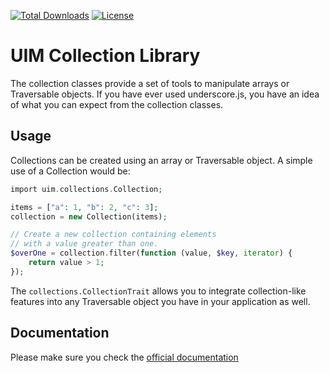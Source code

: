 [![Total Downloads](https://img.shields.io/packagist/dt/cakephp/collection.svg?style=flat-square)](https://packagist.org/packages/cakephp/collection)
[![License](https://img.shields.io/badge/license-MIT-blue.svg?style=flat-square)](LICENSE.txt)

# UIM Collection Library

The collection classes provide a set of tools to manipulate arrays or Traversable objects.
If you have ever used underscore.js, you have an idea of what you can expect from the collection classes.

## Usage

Collections can be created using an array or Traversable object.  A simple use of a Collection would be:

```php
import uim.collections.Collection;

items = ["a": 1, "b": 2, "c": 3];
collection = new Collection(items);

// Create a new collection containing elements
// with a value greater than one.
$overOne = collection.filter(function (value, $key, iterator) {
    return value > 1;
});
```

The `collections.CollectionTrait` allows you to integrate collection-like features into any Traversable object
you have in your application as well.

## Documentation

Please make sure you check the [official documentation](https://book.cakephp.org/4/en/core-libraries/collections.html)
